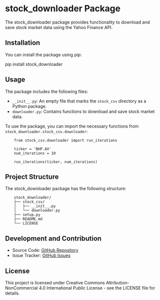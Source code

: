 # stock_downloader Package

The stock_downloader package provides functionality to download and save stock market data using the Yahoo Finance API.


## Installation

You can install the package using pip:

pip install stock_downloader


## Usage

The package includes the following files:

- `__init__.py`: An empty file that marks the `stock_csv` directory as a Python package.
- `downloader.py`: Contains functions to download and save stock market data.

To use the package, you can import the necessary functions from `stock_downloader.stock_csv.downloader`:

```
    from stock_csv.downloader import run_iterations

    ticker = 'BHP.AX'
    num_iterations = 10

    run_iterations(ticker, num_iterations)
```


## Project Structure

The stock_downloader package has the following structure:

```
    stock_downloader/
    ├── stock_csv/
    │   ├── __init__.py
    │   └── downloader.py
    ├── setup.py
    ├── README.md
    └── LICENSE
```


## Development and Contribution

- Source Code: [GitHub Repository](https://github.com/AdamSierakowski/stock_downloader)
- Issue Tracker: [GitHub Issues](https://github.com/AdamSierakowski/stock_downloader/issues)


## License

This project is licensed under Creative Commons Attribution-NonCommercial 4.0 International Public License - see the LICENSE file for details.
